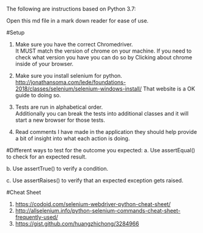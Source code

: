 The following are instructions based on Python 3.7:

Open this md file in a mark down reader for ease of use.


#Setup
1. Make sure you have the correct Chromedriver.  
It MUST match the version of chrome on your machine.
If you need to check what version you have you can do so by Clicking about chrome inside of your browser.

2. Make sure you install selenium for python. 
http://jonathansoma.com/lede/foundations-2018/classes/selenium/selenium-windows-install/
That website is a OK guide to doing so.

3. Tests are run in alphabetical order.  
Additionally you can break the tests into additional classes and it will start a new browser for those tests.

4. Read comments I have made in the application they should help provide
a bit of insight into what each action is doing.

#Different ways to test for the outcome you expected:
a. Use assertEqual() to check for an expected result.

b. Use assertTrue() to verify a condition.

c. Use assertRaises() to verify that an expected exception gets raised.

#Cheat Sheet

1. https://codoid.com/selenium-webdriver-python-cheat-sheet/
2. http://allselenium.info/python-selenium-commands-cheat-sheet-frequently-used/
3. https://gist.github.com/huangzhichong/3284966